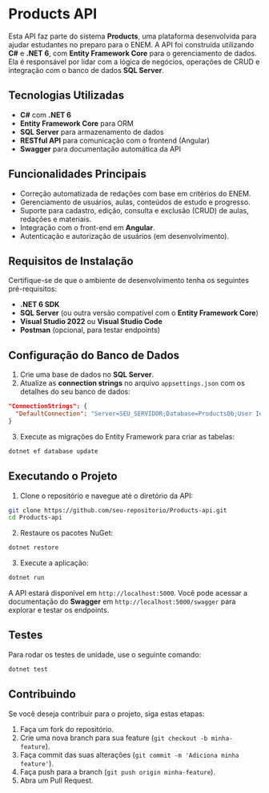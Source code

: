 # Products API

Esta API faz parte do sistema **Products**, uma plataforma desenvolvida para ajudar estudantes no preparo para o ENEM. A API foi construída utilizando **C#** e **.NET 6**, com **Entity Framework Core** para o gerenciamento de dados. Ela é responsável por lidar com a lógica de negócios, operações de CRUD e integração com o banco de dados **SQL Server**.

## Tecnologias Utilizadas

- **C#** com **.NET 6**
- **Entity Framework Core** para ORM
- **SQL Server** para armazenamento de dados
- **RESTful API** para comunicação com o frontend (Angular)
- **Swagger** para documentação automática da API

## Funcionalidades Principais

- Correção automatizada de redações com base em critérios do ENEM.
- Gerenciamento de usuários, aulas, conteúdos de estudo e progresso.
- Suporte para cadastro, edição, consulta e exclusão (CRUD) de aulas, redações e materiais.
- Integração com o front-end em **Angular**.
- Autenticação e autorização de usuários (em desenvolvimento).

## Requisitos de Instalação

Certifique-se de que o ambiente de desenvolvimento tenha os seguintes pré-requisitos:

- **.NET 6 SDK**
- **SQL Server** (ou outra versão compatível com o **Entity Framework Core**)
- **Visual Studio 2022** ou **Visual Studio Code**
- **Postman** (opcional, para testar endpoints)

## Configuração do Banco de Dados

1. Crie uma base de dados no **SQL Server**.
2. Atualize as **connection strings** no arquivo `appsettings.json` com os detalhes do seu banco de dados:

```json
"ConnectionStrings": {
  "DefaultConnection": "Server=SEU_SERVIDOR;Database=ProductsDb;User Id=SEU_USUARIO;Password=SUA_SENHA;"
}
```

3. Execute as migrações do Entity Framework para criar as tabelas:

```bash
dotnet ef database update
```

## Executando o Projeto

1. Clone o repositório e navegue até o diretório da API:

```bash
git clone https://github.com/seu-repositorio/Products-api.git
cd Products-api
```

2. Restaure os pacotes NuGet:

```bash
dotnet restore
```

3. Execute a aplicação:

```bash
dotnet run
```

A API estará disponível em `http://localhost:5000`. Você pode acessar a documentação do **Swagger** em `http://localhost:5000/swagger` para explorar e testar os endpoints.

## Testes

Para rodar os testes de unidade, use o seguinte comando:

```bash
dotnet test
```

## Contribuindo

Se você deseja contribuir para o projeto, siga estas etapas:

1. Faça um fork do repositório.
2. Crie uma nova branch para sua feature (`git checkout -b minha-feature`).
3. Faça commit das suas alterações (`git commit -m 'Adiciona minha feature'`).
4. Faça push para a branch (`git push origin minha-feature`).
5. Abra um Pull Request.